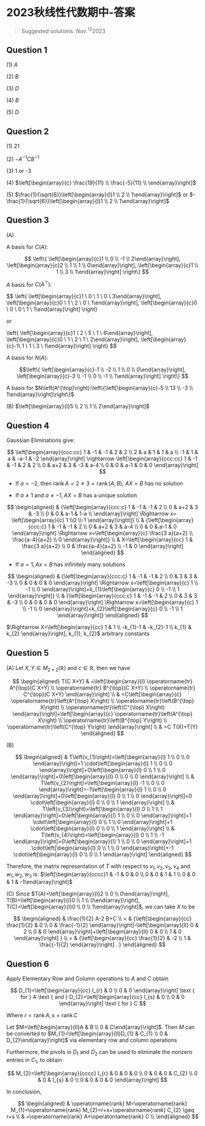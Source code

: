 # 2023秋线性代数期中-答案

> Suggested solutions. $Nov.^{12} 2023$

## Question 1

(1) $A$

(2) $B$

(3) $D$

(4) $B$

(5) $D$

## Question 2

(1) 21

(2) $-A^{-1} C B^{-1}$

(3) 1 or -3

(4) $\left[\begin{array}{c}
\frac{19}{11} \\
\frac{-5}{11} \\
\end{array}\right]$

(5) $\frac{1}{\sqrt{6}}\left[\begin{array}{l}1 \\ 2 \\ 1\end{array}\right]$ or $-\frac{1}{\sqrt{6}}\left[\begin{array}{l}1 \\ 2 \\ 1\end{array}\right]$

## Question 3

(A)

A basis for $C(A)$:

$$
\left\{
\left[\begin{array}{c}1 \\ 0 \\ -1 \\ 2\end{array}\right],
\left[\begin{array}{c}2 \\ 1 \\ 1 \\ 0\end{array}\right],
\left[\begin{array}{c}1 \\ 1 \\ 3 \\ 1\end{array}\right]
\right\}
$$

$A$ basis for $C\left(A^{\top}\right)$:

$$
\left\{
\left[\begin{array}{c}1 \\ 0 \\ 1 \\ 0 \\ 3\end{array}\right],
\left[\begin{array}{c}0 \\ 1 \\ 2 \\ 0 \\ 1\end{array}\right],
\left[\begin{array}{c}0 \\ 0 \\ 0 \\ 1 \\ 1\end{array}\right]
\right\}

or

\left\{
\left[\begin{array}{c}1 \\ 2 \\ 5 \\ 1 \\ 6\end{array}\right],
\left[\begin{array}{c}0 \\ 1 \\ 2 \\ 1 \\ 2\end{array}\right],
\left[\begin{array}{c}-1\\ 1 \\ 1 \\ 3 \\ 1\end{array}\right]
\right\}
$$

$A$ basis for $N(A)$:

$$\left\{
\left[\begin{array}{c}-1 \\ -2 \\ 1 \\ 0 \\ 0\end{array}\right],
\left[\begin{array}{c}-3 \\ -1 \\ 0 \\ -1 \\ 1\end{array}\right]
\right\}
$$

A basis for $N\left(A^{\top}\right):\left\{\left[\begin{array}{c}-5 \\ 13 \\ -3 \\ 1\end{array}\right]\right\}$

(B) $\left[\begin{array}{l}5 \\ 2 \\ 1 \\ 2\end{array}\right]$

## Question 4

Gaussian Eliminations give:

$$
\left[\begin{array}{ccc:cc}
1 & -1 & -1 & 2 & 2 \\
2 & a & 1 & 1 & a \\
-1 & 1 & a & -a-1 & -2
\end{array}\right] \rightarrow
\left[\begin{array}{ccc:cc}
1 & -1 & -1 & 2 & 2 \\
0 & a+2 & 3 & -3 & a-4 \\
0 & 0 & a-1 & 0 & 0
\end{array}\right]
$$

- If $a=-2$, then $\operatorname{rank} A=2 \neq 3=\operatorname{rank}(A ; B)$, $A X=B$ has no solution

- If $a \neq 1$ and $a \neq-1, A X=B$ has a unique solution

$$
\begin{aligned}
& {\left[\begin{array}{ccc:c}
1 & -1 & -1 & 2 \\
0 & a+2 & 3 & -3 \\
0 & 0 & a-1 & 1-a \\
\end{array}\right] \Rightarrow x=
\left[\begin{array}{c}
1 \\0 \\-1
\end{array}\right]} \\
& {\left[\begin{array}{ccc:c}
1 & -1 & -1 & 2 \\
0 & a+2 & 3 & a-4 \\
0 & 0 & a-1 & 0
\end{array}\right] \Rightarrow x=\left[\begin{array}{c}
\frac{3 a}{a+2} \\
\frac{a-4}{a+2} \\
0
\end{array}\right]} \\
& X=\left[\begin{array}{cc}
1 & \frac{3 a}{a+2} \\
0 & \frac{a-4}{a+2} \\
-1 & 0
\end{array}\right]
\end{aligned}
$$

- If $a=1, A x=B$ has infinitely many solutions

$$
\begin{aligned}
& {\left[\begin{array}{ccc:c}
1 & -1 & -1 & 2 \\
0 & 3 & 3 & -3 \\
0 & 0 & 0 & 0
\end{array}\right] \Rightarrow x=\left[\begin{array}{c}
1 \\
-1 \\
0
\end{array}\right]+k_{1}\left[\begin{array}{c}
0 \\
-1 \\
1
\end{array}\right]} \\
& {\left[\begin{array}{ccc:c}
1 & -1 & -1 & 2 \\
0 & 3 & 3 & -3 \\
0 & 0 & 0 & 0
\end{array}\right] \Rightarrow x=\left[\begin{array}{c}
1 \\
-1 \\
0
\end{array}\right]+k_{2}\left[\begin{array}{c}
0 \\
-1 \\
1
\end{array}\right]}
\end{aligned}
$$

$\Rightarrow X=\left[\begin{array}{cc}
1 & 1 \\
-k_{1}-1 & -k_{2}-1 \\
k_{1} & k_{2}
\end{array}\right], k_{1}, k_{2}$ arbitrary constants

## Question 5

(A) Let $X, Y \in M_{2 \times 2}(\mathbb{R})$ and $c \in \mathbb{R}$, then we have

$$
\begin{aligned}
T(C X+Y) & =\left[\begin{array}{l}
\operatorname{tr} A^{\top}(C X+Y) \\
\operatorname{tr} B^{\top}(C X+Y) \\
\operatorname{tr} C^{\top}(C X+Y)
\end{array}\right] \\
& =C\left[\begin{array}{c}
\operatorname{tr}\left(A^{\top} X\right) \\
\operatorname{tr}\left(B^{\top} X\right) \\
\operatorname{tr}\left(C^{\top} X\right)
\end{array}\right]+\left[\begin{array}{c}
\operatorname{tr}\left(A^{\top} X\right) \\
\operatorname{tr}\left(B^{\top} Y\right) \\
\operatorname{tr}\left(C^{\top} Y\right)
\end{array}\right] \\
& =C T(X)+T(Y)
\end{aligned}
$$

(B)

$$
\begin{aligned}
& T\left(v_{1}\right)=\left[\begin{array}{l}
1 \\
0 \\
0
\end{array}\right]=1 \cdot\left[\begin{array}{l}
1 \\
0 \\
0
\end{array}\right]+0\left[\begin{array}{l}
0 \\
1 \\
0
\end{array}\right]+0\left[\begin{array}{l}
0 \\
0 \\
0
\end{array}\right] \\
& T\left(v_{2}\right)=\left[\begin{array}{l}
-1 \\
0 \\
0
\end{array}\right]=-1\left[\begin{array}{l}
1 \\
0 \\
0
\end{array}\right]+0\left[\begin{array}{l}
0 \\
1 \\
0
\end{array}\right]+0 \cdot\left[\begin{array}{l}
0 \\
0 \\
1
\end{array}\right] \\
& T\left(v_{3}\right)=\left[\begin{array}{l}
0 \\
1 \\
1
\end{array}\right]=0\left[\begin{array}{l}
1 \\
0 \\
0
\end{array}\right]+1 \cdot\left[\begin{array}{l}
0 \\
1 \\
0
\end{array}\right]+1 \cdot\left[\begin{array}{l}
0 \\
0 \\
1
\end{array}\right] \\
& T\left(v_{4}\right)=\left[\begin{array}{l}
0 \\
1 \\
-1
\end{array}\right]=0\left[\begin{array}{l}
1 \\
0 \\
0
\end{array}\right]+1 \cdot\left[\begin{array}{l}
0 \\
1 \\
0
\end{array}\right]+-1 \cdot\left[\begin{array}{l}
0 \\
0 \\
1
\end{array}\right]
\end{aligned}
$$

Therefore, the matrix representation of $T$ with respect to $v_{1}, v_{2}, v_{3}, v_{4}$ and $w_{1}, w_{2}, w_{3}$ is: $\left[\begin{array}{cccc}1 & -1 & 0 & 0 \\ 0 & 0 & 1 & 1 \\ 0 & 0 & 1 & -1\end{array}\right]$

(C) Since $T(A)=\left[\begin{array}{l}2 \\ 0 \\ 0\end{array}\right], T(B)=\left[\begin{array}{l}0 \\ 1 \\ 0\end{array}\right], T(C)=\left[\begin{array}{l}0 \\ 0 \\ 1\end{array}\right]$, we can take $X$ to be

$$
\begin{aligned}
& \frac{1}{2} A-2 B+C \\
= & {\left[\begin{array}{cc}
\frac{1}{2} & 0 \\
0 & \frac{-1}{2}
\end{array}\right]-\left[\begin{array}{ll}
0 & 2 \\
0 & 0
\end{array}\right]+\left[\begin{array}{ll}
0 & 0 \\
1 & 0
\end{array}\right] } \\
= & {\left[\begin{array}{cc}
\frac{1}{2} & -2 \\
1 & \frac{-1}{2}
\end{array}\right] . }
\end{aligned}
$$

## Question 6

Apply Elementary Row and Column operations to $A$ and $C$ obtain

$$
D_{1}=\left[\begin{array}{cc}
I_{r} & 0 \\
0 & 0
\end{array}\right] \text { for } A \text { and } D_{2}=\left[\begin{array}{cc}
I_{s} & 0 \\
0 & 0
\end{array}\right]  \text { for } C
$$

Where $r=\operatorname{rank} A, s=\operatorname{rank} C$

Let $M=\left[\begin{array}{ll}A & B \\ 0 & C\end{array}\right]$. Then $M$ can be converted to $M_{1}=\left[\begin{array}{ll}D_{1} & C_{1} \\ 0 & D_{2}\end{array}\right]$ via elementary row and column operations

Furthermore, the pivots in $D_{1}$ and $D_{2}$ can be used to eliminate the nonzero entries in $C_{1}$, to obtain

$$
M_{2}=\left[\begin{array}{cccc}
I_{r} & 0 & 0 & 0 \\
0 & 0 & 0 & C_{2} \\
0 & 0 & I_{s} & 0 \\
0 & 0 & 0 & 0
\end{array}\right]
$$

In conclusion,

$$
\begin{aligned}
& \operatorname{rank} M=\operatorname{rank} M_{1}=\operatorname{rank} M_{2}=r+s+\operatorname{rank} C_{2} \geq r+s \\
& =\operatorname{rank} A+\operatorname{rank} C \\
\end{aligned}
$$

